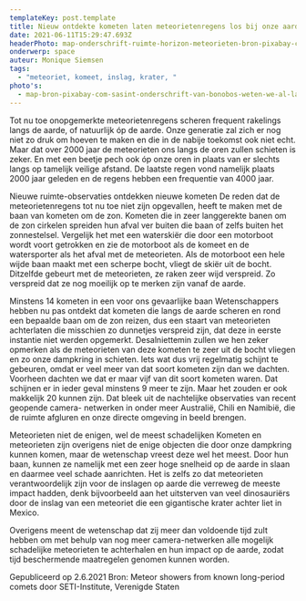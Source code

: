 ```yaml
---
templateKey: post.template
title: Nieuw ontdekte kometen laten meteorietenregens los bij onze aarde
date: 2021-06-11T15:29:47.693Z
headerPhoto: map-onderschrift-ruimte-horizon-meteorieten-bron-pixabay-com-coolvid-shows-image-img-ruimte-horizon-meteorieten-jpg
onderwerp: space
auteur: Monique Siemsen
tags:
  - "meteoriet, komeet, inslag, krater, "
photo's:
  - map-bron-pixabay-com-sasint-onderschrift-van-bonobos-weten-we-al-langer-dat-zij-niet-aan-incestmijding-doen-wetenschappers-vermoeden-dat-de-bonobo-daarmee-niet-bepaald-de-enige-diersoort-is-image-img-bonobo-sociaal-partner-jpg
---
```

Tot nu toe onopgemerkte meteorietenregens scheren frequent rakelings langs de aarde, of
natuurlijk óp de aarde.
Onze generatie zal zich er nog niet zo druk om hoeven te maken en die in de nabije
toekomst ook niet echt. Maar dat over 2000 jaar de meteorieten ons langs de oren zullen
schieten is zeker. En met een beetje pech ook óp onze oren in plaats van er slechts langs
op tamelijk veilige afstand. De laatste regen vond namelijk plaats 2000 jaar geleden en de
regens hebben een frequentie van 4000 jaar.

Nieuwe ruimte-observaties ontdekken nieuwe kometen
De reden dat de meteorietenregens tot nu toe niet zijn opgevallen, heeft te maken met de
baan van kometen om de zon. Kometen die in zeer langgerekte banen om de zon cirkelen
spreiden hun afval ver buiten die baan of zelfs buiten het zonnestelsel.
Vergelijk het met een waterskiër die door een motorboot wordt voort getrokken en zie de
motorboot als de komeet en de watersporter als het afval met de meteorieten. Als de
motorboot een hele wijde baan maakt met een scherpe bocht, vliegt de skiër uit de bocht.
Ditzelfde gebeurt met de meteorieten, ze raken zeer wijd verspreid. Zo verspreid dat ze
nog moeilijk op te merken zijn vanaf de aarde.

Minstens 14 kometen in een voor ons gevaarlijke baan
Wetenschappers hebben nu pas ontdekt dat kometen die langs de aarde scheren en rond
een bepaalde baan om de zon reizen, dus een staart van meteorieten achterlaten die
misschien zo dunnetjes verspreid zijn, dat deze in eerste instantie niet werden opgemerkt.
Desalniettemin zullen we hen zeker opmerken als de meteorieten van deze kometen te
zeer uit de bocht vliegen en zo onze dampkring in schieten.
Iets wat dus vrij regelmatig schijnt te gebeuren, omdat er veel meer van dat soort kometen
zijn dan we dachten. Voorheen dachten we dat er maar vijf van dit soort kometen waren.
Dat schijnen er in ieder geval minstens 9 meer te zijn. Maar het zouden er ook makkelijk
20 kunnen zijn. Dat bleek uit de nachtelijke observaties van recent geopende camera-
netwerken in onder meer Australië, Chili en Namibië, die de ruimte afgluren en onze
directe omgeving in beeld brengen.

Meteorieten niet de enigen, wel de meest schadelijken
Kometen en meteorieten zijn overigens niet de enige objecten die door onze dampkring
kunnen komen, maar de wetenschap vreest deze wel het meest. Door hun baan, kunnen
ze namelijk met een zeer hoge snelheid op de aarde in slaan en daarmee veel schade
aanrichten. Het is zelfs zo dat meteorieten verantwoordelijk zijn voor de inslagen op aarde
die verreweg de meeste impact hadden, denk bijvoorbeeld aan het uitsterven van veel
dinosauriërs door de inslag van een meteoriet die een gigantische krater achter liet in
Mexico.

Overigens meent de wetenschap dat zij meer dan voldoende tijd zult hebben om met
behulp van nog meer camera-netwerken alle mogelijk schadelijke meteorieten te
achterhalen en hun impact op de aarde, zodat tijd beschermende maatregelen genomen
kunnen worden.

Gepubliceerd op 2.6.2021
Bron: Meteor showers from known long-period comets door SETI-Institute, Verenigde Staten